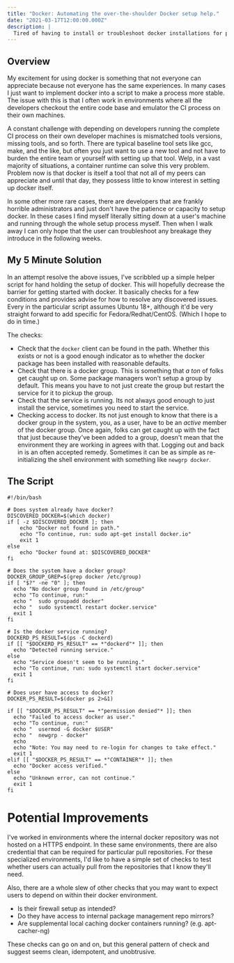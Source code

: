 ```yaml
---
title: "Docker: Automating the over-the-shoulder Docker setup help."
date: "2021-03-17T12:00:00.000Z"
description: |
  Tired of having to install or troubleshoot docker installations for peers that haven't become familiar with the installation and setup procedure for Docker? I've started a simple check-and-suggest script that will hand hold developers through the setup of docker on Ubuntu systems.
---
```


## Overview

My excitement for using docker is something that not everyone can appreciate because not everyone has the same experiences. In many cases I just want to implement docker into a script to make a process more stable. The issue with this is that I often work in environments where all the developers checkout the entire code base and emulator the CI process on their own machines.

A constant challenge with depending on developers running the complete CI process on their own developer machines is mismatched tools versions, missing tools, and so forth. There are typical baseline tool sets like gcc, make, and the like, but often you just want to use a new tool and not have to burden the entire team or yourself with setting up that tool. Welp, in a vast majority of situations, a container runtime can solve this very problem. Problem now is that docker is itself a tool that not all of my peers can appreciate and until that day, they possess little to know interest in setting up docker itself.

In some other more rare cases, there are developers that are frankly horrible administrators and just don't have the patience or capacity to setup docker. In these cases I find myself literally sitting down at a user's machine and running through the whole setup process myself. Then when I walk away I can only hope that the user can troubleshoot any breakage they introduce in the following weeks.

## My 5 Minute Solution

In an attempt resolve the above issues, I've scribbled up a simple helper script for hand holding the setup of docker. This will hopefully decrease the barrier for getting started with docker. It basically checks for a few conditions and provides advise for how to resolve any discovered issues. Every in the particular script assumes Ubuntu 18+, although it'd be very straight forward to add specific for Fedora/Redhat/CentOS. (Which I hope to do in time.)

The checks:

- Check that the `docker` client can be found in the path. Whether this exists or not is a good enough indicator as to whether the docker package has been installed with reasonable defaults.
- Check that there is a docker group. This is something that *a ton* of folks get caught up on. Some package managers won't setup a group by default. This means you have to not just create the group but restart the service for it to pickup the group.
- Check that the service is running. Its not always good enough to just install the service, sometimes you need to start the service. 
- Checking access to docker. Its not just enough to know that there is a docker group in the system, you, as a user, have to be an *active* member of the docker group. Once again, folks can get caught up with the fact that just because they've been added to a group, doesn't mean that the environment they are working in agrees with that. Logging out and back in is an often accepted remedy. Sometimes it can be as simple as re-initializing the shell environment with something like `newgrp docker`.

## The Script

```
#!/bin/bash

# Does system already have docker?
DISCOVERED_DOCKER=$(which docker)
if [ -z $DISCOVERED_DOCKER ]; then
    echo "Docker not found in path."
    echo "To continue, run: sudo apt-get install docker.io"
    exit 1
else
    echo "Docker found at: $DISCOVERED_DOCKER"
fi

# Does the system have a docker group?
DOCKER_GROUP_GREP=$(grep docker /etc/group)
if [ "$?" -ne "0" ]; then
  echo "No docker group found in /etc/group"
  echo "To continue, run:"
  echo "  sudo groupadd docker"
  echo "  sudo systemctl restart docker.service"
  exit 1
fi

# Is the docker service running?
DOCKERD_PS_RESULT=$(ps -C dockerd)
if [[ "$DOCKERD_PS_RESULT" == *"dockerd"* ]]; then
  echo "Detected running service."
else
  echo "Service doesn't seem to be running."
  echo "To continue, run: sudo systemctl start docker.service"
  exit 1
fi

# Does user have access to docker?
DOCKER_PS_RESULT=$(docker ps 2>&1)

if [[ "$DOCKER_PS_RESULT" == *"permission denied"* ]]; then
  echo "Failed to access docker as user."
  echo "To continue, run:"
  echo "  usermod -G docker $USER"
  echo "  newgrp - docker"
  echo 
  echo "Note: You may need to re-login for changes to take effect."
  exit 1
elif [[ "$DOCKER_PS_RESULT" == *"CONTAINER"* ]]; then
  echo "Docker access verified."
else
  echo "Unknown error, can not continue."
  exit 1
fi
```

# Potential Improvements

I've worked in environments where the internal docker repository was not hosted on a HTTPS endpoint. In these same environments, there are also credential that can be required for particular pull repositories. For these specialized environments, I'd like to have a simple set of checks to test whether users can actually pull from the repositories that I know they'll need.

Also, there are a whole slew of other checks that you may want to expect users to depend on within their docker environment.

- Is their firewall setup as intended?
- Do they have access to internal package management repo mirrors?
- Are supplemental local caching docker containers running? (e.g. apt-cacher-ng)

These checks can go on and on, but this general pattern of check and suggest seems clean, idempotent, and unobtrusive.